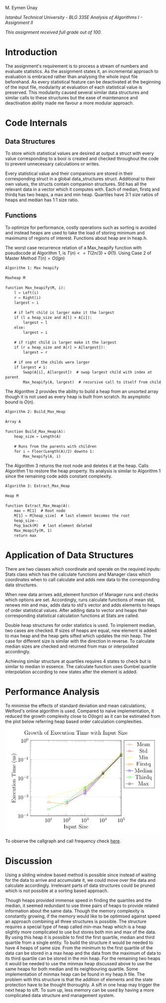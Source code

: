 
M. Eymen Ünay

*Istanbul Technical University - BLG 335E Analysis of Algorithms I - Assignment II*

*This assignment received full grade out of 100.*

# Introduction

The assignment's requirement is to process a stream of numbers and
evaluate statistics. As the assignment states it, an incremental
approach to evaluation is embraced rather than analysing the whole input
file beforehand. As every statistical feature can be deactivated at the
beginning of the input file, modularity at evaluation of each
statistical value is preserved. This modularity caused several similar
data structures and similar calls to these structures but the ease of
maintenance and deactivation ability made me favour a more modular
approach.

# Code Internals

## Data Structures

To store which statistical values are desired at output a struct with
every value corresponding to a bool is created and checked throughout
the code to prevent unnecessary calculations or writes.

Every statistical value and their companions are stored in their
corresponding struct in a global data_structures struct. Additional to
their own values, the structs contain companion structures. Std has all
the relevant data in a vector which it computes with. Each of median,
firstq and thirdq has two heaps, a max and min heap. Quartiles have 3:1
size ratios of heaps and median has 1:1 size ratio.

## Functions

To optimize for performance, costly operations such as sorting is
avoided and instead heaps are used to take the load of storing minimum
and maximums of regions of interest. Functions about heap are in heap.h.

The worst case recurrence relation of a Max_heapify function with
pseudocode at Algorithm 1, is $T(n) <= T(2n/3) + \Theta(1)$. Using
Case 2 of Master Method $T(n) = O(lg n)$

```pseudocode
Algorithm 1: Max heapify

Maxheap M

function Max_heapify(M, i):
    l ← Left(i)
    r ← Right(i)
    largest ← i
    
    # if left child is larger make it the largest
    if (l ≤ heap_size and A[l] > A[i]):
        largest ← l
    else:
        largest ← i
    
    # if right child is larger make it the largest
    if (r ≤ heap_size and A[r] > A[largest]):
        largest ← r
    
    # if one of the childs were larger
    if largest ≠ i:
        Swap(A[i], A[largest])  # swap largest child with index at parent
        Max_heapify(A, largest)  # recursive call to itself from child

```

The Algorithm 2 provides the ability to build a heap
from an unsorted array though it is not used as every heap is built from
scratch. Its asymptotic bound is $O(n)$.

```pseudocode
Algorithm 2: Build_Max_Heap

Array A

function Build_Max_Heap(A):
    heap_size ← Length(A)
    
    # Runs from the parents with children
    for i ← Floor(Length(A)/2) downto 1:
        Max_heapify(A, i)
```

The Algorithm 3 returns the root node and deletes it
at the heap. Calls Algorithm 1 to restore the heap property. Its analysis
is similar to Algorithm 1 since the remaining code adds constant
complexity.

```pseudocode
Algorithm 3: Extract_Max_Heap

Heap M

function Extract_Max_Heap(A):
    max ← M[1]  # Root node
    M[1] ← M[heap_size]  # last element becomes the root
    heap_size--
    Pop_back(M)  # last element deleted
    Max_Heapify(M, 1)
    return max
```

# Application of Data Structures

There are two classes which coordinate and operate on the required
inputs: Stats class which has the calculate functions and Manager class
which coordinates when to call calculate and adds new data to the
corresponding data structures.

When new data arrives add_element function of Manager runs and checks
which options are set. Accordingly, runs calculate functions of mean
std, renews min and max, adds data to std's vector and adds elements to
heaps of order statistical values. After adding data to vector and heaps
their corresponding statistical calculation functions at Stats are
called.

Double heap structures for order statistics is used. To implement
median, two cases are checked. If sizes of heaps are equal, new element
is added to max heap and the heap gets sifted which updates the min
heap. The case for different size is similar with the direction in
reverse. To calculate median sizes are checked and returned from max or
interpolated accordingly.

Achieving similar structure at quartiles requires 4 states to check but
is similar to median in essence. The calculate function uses Gumbel
quartile interpolation according to new states after the element is
added.

# Performance Analysis

To minimise the effects of standard deviation and mean calculations,
Welford's online algorithm is used. Compared to naive implementation, it
reduced the growth complexity close to $O(logn)$ as it can be estimated
from the plot below referring heap based order calculation complexities.

![](./res/exec_plot.png)

To observe the callgraph and call frequency check [here](./res/call_profile.png).

# Discussion

Using a sliding window based method is possible since instead of waiting
for the data to arrive and accumulate it, we could move over the data
and calculate accordingly. Irrelevant parts of data structures could be
pruned which is not possible at a sorting based approach.

Though heaps provided immense speed in finding the quartiles and the
median, it seemed redundant to use three pairs of heaps to provide
related information about the same data. Though the memory complexity is
constantly growing, if the memory would like to be optimised against
speed an approach combining all three structures is possible. The
structure requires a special type of heap called min-max heap which is a
heap slightly more complicated to use but stores both min and max of the
data. By using this heap it is possible to find the first quartile,
median and third quartile from a single entity. To build the structure
it would be needed to have 4 heaps of same size. From the minimum to the
first quartile of the data can be stored in a max heap and the data from
the maximum of data to its third quartile can be stored in the min heap.
For the remaining two heaps it would be needed to use the minmax heap
discussed above to use the same heaps for both median and its
neighbouring quartile. Some implementation of minmax heap can be found
in my heap.h file. The problem with this structure is that the addition
of elements and the state protection have to be thought thoroughly. A
sift in one heap may trigger the next heap to sift. To sum up, less
memory can be used by having a more complicated data structure and
management system.
